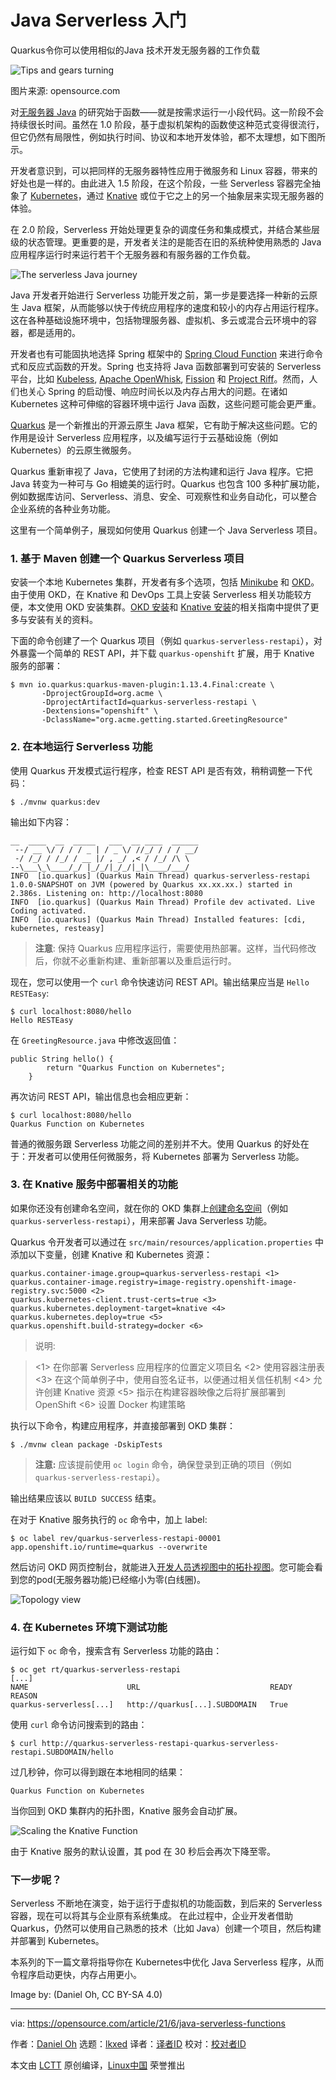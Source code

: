 [#]: subject: "Get started with Java serverless functions"
[#]: via: "https://opensource.com/article/21/6/java-serverless-functions"
[#]: author: "Daniel Oh https://opensource.com/users/daniel-oh"
[#]: collector: "lkxed"
[#]: translator: "cool-summer-021"
[#]: reviewer: " "
[#]: publisher: " "
[#]: url: " "

Java Serverless 入门
======
Quarkus令你可以使用相似的Java 技术开发无服务器的工作负载

![Tips and gears turning][1]

图片来源: opensource.com

对[无服务器 Java][2] 的研究始于函数——就是按需求运行一小段代码。这一阶段不会持续很长时间。虽然在 1.0 阶段，基于虚拟机架构的函数使这种范式变得很流行，  但它仍然有局限性，例如执行时间、协议和本地开发体验，都不太理想，如下图所示。

开发者意识到，可以把同样的无服务器特性应用于微服务和 Linux 容器，带来的好处也是一样的。由此进入 1.5 阶段，在这个阶段，一些 Serverless 容器完全抽象了 [Kubernetes][3]，通过 [Knative][4] 或位于它之上的另一个抽象层来实现无服务器的体验。

在 2.0 阶段，Serverless 开始处理更复杂的调度任务和集成模式，并结合某些层级的状态管理。更重要的是，开发者关注的是能否在旧的系统种使用熟悉的 Java 应用程序运行时来运行若干个无服务器和有服务器的工作负载。

![The serverless Java journey][5]

Java 开发者开始进行 Serverless 功能开发之前，第一步是要选择一种新的云原生 Java 框架，从而能够以快于传统应用程序的速度和较小的内存占用运行程序。这在各种基础设施环境中，包括物理服务器、虚拟机、多云或混合云环境中的容器，都是适用的。

开发者也有可能固执地选择 Spring 框架中的 [Spring Cloud Function][6] 来进行命令式和反应式函数的开发。Spring 也支持将 Java 函数部署到可安装的 Serverless 平台，比如  [Kubeless][7], [Apache OpenWhisk][8], [Fission][9] 和 [Project Riff][10]。然而，人们也关心 Spring 的启动慢、响应时间长以及内存占用大的问题。在诸如 Kubernetes 这种可伸缩的容器环境中运行 Java 函数，这些问题可能会更严重。

[Quarkus][11] 是一个新推出的开源云原生 Java 框架，它有助于解决这些问题。它的作用是设计 Serverless 应用程序，以及编写运行于云基础设施（例如 Kubernetes）的云原生微服务。

Quarkus 重新审视了 Java，它使用了封闭的方法构建和运行 Java 程序。它把 Java 转变为一种可与 Go 相媲美的运行时。Quarkus 也包含 100 多种扩展功能，例如数据库访问、Serverless、消息、安全、可观察性和业务自动化，可以整合企业系统的各种业务功能。

这里有一个简单例子，展现如何使用 Quarkus 创建一个 Java Serverless 项目。 

### 1. 基于 Maven 创建一个 Quarkus Serverless 项目

安装一个本地 Kubernetes 集群，开发者有多个选项，包括 [Minikube][12] 和 [OKD][13]。由于使用 OKD，在 Knative 和 DevOps 工具上安装 Serverless 相关功能较方便，本文使用 OKD 安装集群。[OKD 安装][14]和 [Knative 安装][15]的相关指南中提供了更多与安装有关的资料。

下面的命令创建了一个 Quarkus 项目（例如 `quarkus-serverless-restapi`），对外暴露一个简单的 REST API，并下载 `quarkus-openshift` 扩展，用于 Knative 服务的部署：

```
$ mvn io.quarkus:quarkus-maven-plugin:1.13.4.Final:create \
       -DprojectGroupId=org.acme \
       -DprojectArtifactId=quarkus-serverless-restapi \
       -Dextensions="openshift" \
       -DclassName="org.acme.getting.started.GreetingResource"
```

### 2. 在本地运行 Serverless 功能

使用 Quarkus 开发模式运行程序，检查 REST API 是否有效，稍稍调整一下代码：

```
$ ./mvnw quarkus:dev
```

输出如下内容：

```
__  ____  __  _____   ___  __ ____  ______ 
 --/ __ \/ / / / _ | / _ \/ //_/ / / / __/ 
 -/ /_/ / /_/ / __ |/ , _/ ,< / /_/ /\ \   
--\___\_\____/_/ |_/_/|_/_/|_|\____/___/   
INFO  [io.quarkus] (Quarkus Main Thread) quarkus-serverless-restapi 1.0.0-SNAPSHOT on JVM (powered by Quarkus xx.xx.xx.) started in 2.386s. Listening on: http://localhost:8080
INFO  [io.quarkus] (Quarkus Main Thread) Profile dev activated. Live Coding activated.
INFO  [io.quarkus] (Quarkus Main Thread) Installed features: [cdi, kubernetes, resteasy]
```

> **注意**: 保持 Quarkus 应用程序运行，需要使用热部署。这样，当代码修改后，你就不必重新构建、重新部署以及重启运行时。 

现在，您可以使用一个 `curl` 命令快速访问 REST API。输出结果应当是 `Hello RESTEasy`:

```
$ curl localhost:8080/hello
Hello RESTEasy
```

在 `GreetingResource.java` 中修改返回值：

```
public String hello() {
        return "Quarkus Function on Kubernetes";
    }
```

再次访问 REST API，输出信息也会相应更新：

```
$ curl localhost:8080/hello
Quarkus Function on Kubernetes
```

普通的微服务跟 Serverless 功能之间的差别并不大。使用 Quarkus 的好处在于：开发者可以使用任何微服务，将 Kubernetes 部署为 Serverless 功能。

### 3. 在 Knative 服务中部署相关的功能

如果你还没有创建命名空间，就在你的 OKD 集群上[创建命名空间][16]（例如 `quarkus-serverless-restapi`），用来部署 Java Serverless 功能。

Quarkus 令开发者可以通过在 `src/main/resources/application.properties` 中添加以下变量，创建 Knative 和 Kubernetes 资源：

```
quarkus.container-image.group=quarkus-serverless-restapi <1>
quarkus.container-image.registry=image-registry.openshift-image-registry.svc:5000 <2>
quarkus.kubernetes-client.trust-certs=true <3>
quarkus.kubernetes.deployment-target=knative <4>
quarkus.kubernetes.deploy=true <5>
quarkus.openshift.build-strategy=docker <6>
```

> 说明:

> <1> 在你部署 Serverless 应用程序的位置定义项目名
<2> 使用容器注册表
<3> 在这个简单例子中，使用自签名证书，以便通过相关信任机制
<4> 允许创建 Knative 资源
<5> 指示在构建容器映像之后将扩展部署到 OpenShift 
<6> 设置 Docker 构建策略

执行以下命令，构建应用程序，并直接部署到 OKD 集群：

```
$ ./mvnw clean package -DskipTests
```

> **注意:** 应该提前使用 `oc login` 命令，确保登录到正确的项目（例如`quarkus-serverless-restapi`）。

输出结果应该以 `BUILD SUCCESS` 结束。

在对于 Knative 服务执行的 `oc` 命令中，加上 label:

```
$ oc label rev/quarkus-serverless-restapi-00001 
app.openshift.io/runtime=quarkus --overwrite
```

然后访问 OKD 网页控制台，就能进入[开发人员透视图中的拓扑视图][17]。您可能会看到您的pod(无服务器功能)已经缩小为零(白线圈)。

![Topology view][18]

### 4. 在 Kubernetes 环境下测试功能

运行如下 `oc` 命令，搜索含有 Serverless 功能的路由：

```
$ oc get rt/quarkus-serverless-restapi
[...]
NAME                      URL                             READY   REASON
quarkus-serverless[...]   http://quarkus[...].SUBDOMAIN   True
```

使用 `curl` 命令访问搜索到的路由：

```
$ curl http://quarkus-serverless-restapi-quarkus-serverless-restapi.SUBDOMAIN/hello
```

过几秒钟，你可以得到跟在本地相同的结果：

```
Quarkus Function on Kubernetes
```

当你回到 OKD 集群内的拓扑图，Knative 服务会自动扩展。

![Scaling the Knative Function][19]

由于 Knative 服务的默认设置，其 pod 在 30 秒后会再次下降至零。

### 下一步呢？

Serverless 不断地在演变，始于运行于虚拟机的功能函数，到后来的 Serverless 容器，现在可以将其与企业原有系统集成。 在此过程中，企业开发者借助 Quarkus，仍然可以使用自己熟悉的技术（比如 Java）创建一个项目，然后构建并部署到 Kubernetes。

本系列的下一篇文章将指导你在 Kubernetes中优化 Java Serverless 程序，从而令程序启动更快，内存占用更小。

Image by: (Daniel Oh, CC BY-SA 4.0)

--------------------------------------------------------------------------------

via: https://opensource.com/article/21/6/java-serverless-functions

作者：[Daniel Oh][a]
选题：[lkxed][b]
译者：[译者ID](https://github.com/译者ID)
校对：[校对者ID](https://github.com/校对者ID)

本文由 [LCTT](https://github.com/LCTT/TranslateProject) 原创编译，[Linux中国](https://linux.cn/) 荣誉推出

[a]: https://opensource.com/users/daniel-oh
[b]: https://github.com/lkxed
[1]: https://opensource.com/sites/default/files/lead-images/gears_devops_learn_troubleshooting_lightbulb_tips_520.png
[2]: https://opensource.com/article/21/5/what-serverless-java
[3]: https://opensource.com/article/19/6/reasons-kubernetes
[4]: https://cloud.google.com/knative/
[5]: https://opensource.com/sites/default/files/uploads/serverless-journey.png
[6]: https://spring.io/serverless
[7]: https://kubeless.io/
[8]: https://openwhisk.apache.org/
[9]: https://fission.io/
[10]: https://projectriff.io/
[11]: https://quarkus.io/
[12]: https://minikube.sigs.k8s.io/docs/start/
[13]: https://docs.okd.io/latest/welcome/index.html
[14]: https://docs.okd.io/latest/installing/index.html
[15]: https://knative.dev/docs/install/knative-with-operators/
[16]: https://docs.okd.io/latest/applications/projects/configuring-project-creation.html
[17]: https://docs.okd.io/latest/applications/application_life_cycle_management/odc-viewing-application-composition-using-topology-view.html
[18]: https://opensource.com/sites/default/files/uploads/topologyview.png
[19]: https://opensource.com/sites/default/files/uploads/scale-up-knative-function.png
